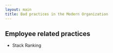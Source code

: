 ```yaml
---
layout: main
title: Bad practices in the Modern Organization
---
```


## Employee related practices

* Stack Ranking
